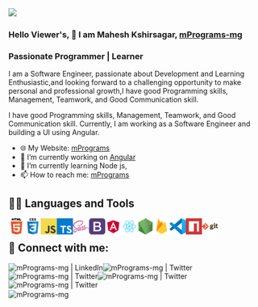 <img src="https://github-hero-readme.vercel.app/api?username=mPrograms-mg&linkedin=MaheshK&twitter=mPrograms92&description=Software%20Engineer|%20JavaScript%20|%20TypeScript&width=%27100%%27">

<br>

### Hello Viewer's, 👋 I am Mahesh Kshirsagar, [mPrograms-mg][website]

### Passionate Programmer | Learner

I am a Software Engineer, passionate about Development and Learning Enthusiastic,and looking forward to a challenging opportunity to make personal and professional growth,I have good Programming skills, Management, Teamwork, and Good Communication skill.

I have good Programming skills, Management, Teamwork, and Good Communication skill. Currently, I am working as a Software Engineer and building a UI using Angular.

- 🌐 My Website: [mPrograms][website]
- 🔭 I’m currently working on [Angular][angular]
- 🌱 I’m currently learning Node js,
- 📫 How to reach me: [mPrograms][twitter]

## 👨‍💻 Languages and Tools

<img align="left" alt="HTML5" height="32" width="32" src="https://raw.githubusercontent.com/github/explore/80688e429a7d4ef2fca1e82350fe8e3517d3494d/topics/html/html.png" />
<img align="left" alt="CSS3" height="32" width="32" src="https://raw.githubusercontent.com/github/explore/80688e429a7d4ef2fca1e82350fe8e3517d3494d/topics/css/css.png" />
<img align="left" alt="JS"height="32" width="32" src="https://raw.githubusercontent.com/github/explore/80688e429a7d4ef2fca1e82350fe8e3517d3494d/topics/javascript/javascript.png" />
<img align="left" alt="Typescript"height="32" width="32" src="https://raw.githubusercontent.com/github/explore/80688e429a7d4ef2fca1e82350fe8e3517d3494d/topics/typescript/typescript.png" />
<img align="left" alt="Sass" height="32" width="32" src="https://raw.githubusercontent.com/github/explore/80688e429a7d4ef2fca1e82350fe8e3517d3494d/topics/sass/sass.png" />
<img align="left" alt="Bootstrap" height="32" width="32" src="https://raw.githubusercontent.com/github/explore/80688e429a7d4ef2fca1e82350fe8e3517d3494d/topics/bootstrap/bootstrap.png" />
<img align="left" alt="Angular"height="32" width="32" src="https://raw.githubusercontent.com/github/explore/80688e429a7d4ef2fca1e82350fe8e3517d3494d/topics/angular/angular.png" />
<img align="left" alt="Typescript"height="32" width="32" src="https://raw.githubusercontent.com/github/explore/80688e429a7d4ef2fca1e82350fe8e3517d3494d/topics/react/react.png" />
<img align="left" alt="Typescript"height="32" width="32" src="https://raw.githubusercontent.com/github/explore/80688e429a7d4ef2fca1e82350fe8e3517d3494d/topics/nodejs/nodejs.png" />  
<img align="left" alt="Firebase"height="32" width="32" src="https://raw.githubusercontent.com/github/explore/80688e429a7d4ef2fca1e82350fe8e3517d3494d/topics/firebase/firebase.png" />
<img align="left" alt="VS Code"height="32" width="32" src="https://raw.githubusercontent.com/github/explore/80688e429a7d4ef2fca1e82350fe8e3517d3494d/topics/visual-studio-code/visual-studio-code.png" />
<img align="left" alt="VS Code"height="32" width="32" src="https://raw.githubusercontent.com/github/explore/80688e429a7d4ef2fca1e82350fe8e3517d3494d/topics/npm/npm.png" />
<img align="left" alt="VS Code"height="32" width="32" src="https://raw.githubusercontent.com/github/explore/80688e429a7d4ef2fca1e82350fe8e3517d3494d/topics/git/git.png" />

<br />

## 🤝 Connect with me:

[<img align="left" alt="mPrograms-mg | LinkedIn" src="https://img.shields.io/badge/LinkedIn-0077B5?style=for-the-badge&logo=linkedin&logoColor=white" />][linkedin]

[<img align="left" alt="mPrograms-mg | Twitter" src="https://img.shields.io/badge/Twitter-1DA1F2?style=for-the-badge&logo=twitter&logoColor=white" />][twitter]

[<img align="left" alt="mPrograms-mg | Twitter" src="https://img.shields.io/badge/Instagram-red?style=for-the-badge&logo=instagram&logoColor=white" />][instagram]

[<img align="left" alt="mPrograms-mg | Twitter" src="https://img.shields.io/badge/Github-black?style=for-the-badge&logo=github&logoColor=white" />][github]

[<img align="left" alt="mPrograms-mg | Twitter" src="https://img.shields.io/badge/Medium-black?style=for-the-badge&logo=medium&logoColor=white" />][medium]

<br/>
<br/>

<!-- ## &#x1f4c8; GitHub Stats

<img align="center" src="https://github-readme-stats.vercel.app/api/top-langs/?username=mPrograms-mg&layout=compact" alt="mPrograms-mg" />

<br />

<img align="center" src="https://github-readme-stats.vercel.app/api?username=mPrograms-mg&show_icons=true&theme=default#gh-light-mode-only" alt="mPrograms-mg"/> -->

<br />

<img align="center" src="https://github-readme-streak-stats.herokuapp.com/?user=mPrograms-mg&theme=radical&hide_border=true&border_radius=5&date_format=j%20M%5B%20Y%5D" alt="mPrograms-mg"/>

[website]: https://mprograms-mg.github.io/Digital-CV/
[twitter]: https://twitter.com/mPrograms92
[linkedin]: https://www.linkedin.com/in/mahesh-kshirsagar-a4b330173/
[instagram]: https://www.instagram.com/9_2mahesh/
[medium]: https://medium.com/me/stories/public
[github]: https://github.com/mPrograms-mg
[angular]: https://angular.io/docs

<!-- https://komarev.com/ghpvc/?username=mprogram-mg&label=Profile%20views&color=0e75b6&style=fla -->
